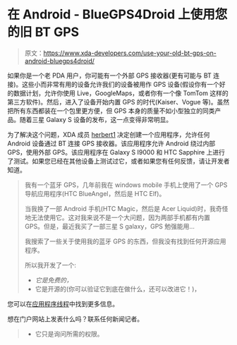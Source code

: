 # 在 Android - BlueGPS4Droid 上使用您的旧 BT GPS

> 原文：<https://www.xda-developers.com/use-your-old-bt-gps-on-android-bluegps4droid/>

如果你是一个老 PDA 用户，你可能有一个外部 GPS 接收器(更有可能与 BT 连接)。这些小而非常有用的设备允许我们的设备被用作 GPS 设备(假设你有一个好的数据计划，允许你使用 Live，GoogleMaps，或者你有一个像 TomTom 这样的第三方软件)。然后，进入了设备开始内置 GPS 的时代(Kaiser、Vogue 等)。虽然把所有东西都装在一个包里更方便，但 GPS 本身的质量不如小型独立的同类产品。随着三星 Galaxy S 设备的发布，这一点变得非常明显。

为了解决这个问题，XDA 成员 [herbert1](http://forum.xda-developers.com/member.php?u=550809) 决定创建一个应用程序，允许任何 Android 设备通过 BT 连接 GPS 接收器。该应用程序允许 Android 绕过内部 GPS，使用外部 GPS。该应用程序在 Galaxy S I9000 和 HTC Sapphire 上进行了测试。如果您已经在其他设备上测试过它，或者如果您有任何反馈，请让开发者知道。

> 我有一个蓝牙 GPS，几年前我在 windows mobile 手机上使用了一个 GPS 导航应用程序(HTC BlueAngel，然后是 HTC Elf)。
> 
> 当我换了一部 Android 手机(HTC Magic，然后是 Acer Liquid)时，我奇怪地无法使用它。这对我来说不是一个大问题，因为两部手机都有内置 GPS。但是，最近我买了一部三星 S galaxy，GPS 勉强能用...
> 
> 我搜索了一些关于使用我的蓝牙 GPS 的东西，但我没有找到任何开源应用程序。
> 
> 所以我开发了一个:
> 
> *   *它是免费的，*
> *   它是开源的(你可以验证它到底在做什么，还可以改进它！)，

您可以在[应用程序线程](http://forum.xda-developers.com/showthread.php?t=833094)中找到更多信息。

想在门户网站上发表什么吗？联系任何新闻记者。

> *   它只是询问所需的权限。